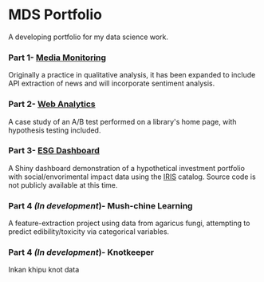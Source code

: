 # MDS Portfolio
A developing portfolio for my data science work.

### Part 1- [Media Monitoring](https://github.com/MDshuey/Portfolio/blob/master/Part%201-%20Media%20Monitoring/MDS_Portfolio.docx)
Originally a practice in qualitative analysis, it has been expanded to include API extraction of news and will incorporate sentiment analysis.
### Part 2- [Web Analytics](https://github.com/MDshuey/Portfolio/blob/master/Part%202-%20Web%20Analytics/AB_Test_Case_Study.docx)
A case study of an A/B test performed on a library's home page, with hypothesis testing included.
### Part 3- [ESG Dashboard](https://mdshuey.shinyapps.io/ESGdashDemo/)
A Shiny dashboard demonstration of a hypothetical investment portfolio with social/envorimental impact data using the [IRIS](iris.thegiin.org) catalog.
Source code is not publicly available at this time.


### Part 4 *(In development*)- Mush-chine Learning

A feature-extraction project using data from agaricus fungi, attempting to predict edibility/toxicity via categorical variables.

### Part 4 *(In development*)- Knotkeeper
Inkan khipu knot data
